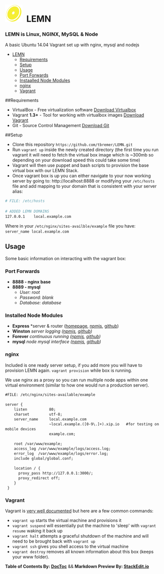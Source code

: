 ![LEMN](www/example/app/assets/images/logo-56.png)&nbsp;&nbsp;LEMN
==================================================================

### **LEMN is Linux, NGINX, MySQL & Node**

A basic Ubuntu 14.04 Vagrant set up with nginx, mysql and nodejs

-	[LEMN](#lemn)
	-	[Requirements](#requirements)
	-	[Setup](#setup)
	-	[Usage](#usage)
	-	[Port Forwards](#port-forwards)
	-	[Instaalled Node Modules](#instaalled-node-modules)
	-	[nginx](#nginx)
	-	[Vagrant](#vagrant)

##Requirements

-	VirtualBox - Free virtualization software [Download Virtualbox](https://www.virtualbox.org/wiki/Downloads)
-	Vagrant **1.3+** - Tool for working with virtualbox images [Download Vagrant](https://www.vagrantup.com)
-	Git - Source Control Management [Download Git](http://git-scm.com/downloads)

##Setup

-	Clone this repository `https://github.com/tbremer/LEMN.git`
-	Run `vagrant up` inside the newly created directory (the first time you run vagrant it will need to fetch the virtual box image which is ~300mb so depending on your download speed this could take some time)
-	Vagrant will then use puppet and bash scripts to provision the base virtual box with our LEMN Stack.
-	Once vagrant box is up you can either navigate to your now working server by going to: http://localhost:8888 or modifying your `/etc/hosts` file and add mapping to your domain that is consistent with your server alias:

```bash
# FILE: /etc/hosts

# ADDED LEMN DOMAINS
127.0.0.1    local.example.com
```

Where in your `/etc/nginx/sites-availble/example` file you have: `server_name local.example.com`

Usage
-----

Some basic information on interacting with the vagrant box:

### Port Forwards

-	**8888 - nginx base**
-	**8889 - mysql**
	-	*User: root*
	-	*Password: blank*
	-	*Database: database*

### Installed Node Modules

-	**Express** *server & router ([homepage](http://expressjs.com/), [npmjs](https://www.npmjs.org/package/express), [github](https://github.com/strongloop/express))
-	**Winston** *server logging ([npmjs](https://www.npmjs.org/package/winston), [github](https://github.com/flatiron/winston))*
-	**Forever** *continuous running ([npmjs](https://www.npmjs.org/package/forever), [github](https://github.com/nodejitsu/forever))*
-	**mysql** *node mysql interface ([npmjs](https://www.npmjs.org/package/mysql), [github](https://github.com/felixge/node-mysql))*

### nginx

Included is one ready server setup, if you add more you will have to provision LEMN again. `vagrant provision` while box is running.

We use nginx as a proxy so you can run multiple node apps within one virtual environment (similar to how one would run a production server).

```
#FILE: /etc/nginx/sites-available/example

server {
    listen          80;
    charset         utf-8;
    server_name     local.example.com
                    ~local.example.([0-9\.]+).xip.io   #for testing on mobile devices
                    example.com;

    root /var/www/example;
    access_log /var/www/example/logs/access.log;
    error_log  /var/www/example/logs/error.log;
    include global/global.conf;

    location / {
      proxy_pass http://127.0.0.1:3000/;
      proxy_redirect off;
    }
 }

```

### Vagrant

Vagrant is [very well documented](http://vagrantup.com/v1/docs/index.html) but here are a few common commands:

-	`vagrant up` starts the virtual machine and provisions it
-	`vagrant suspend` will essentially put the machine to 'sleep' with `vagrant resume` waking it back up
-	`vagrant halt` attempts a graceful shutdown of the machine and will need to be brought back with `vagrant up`
-	`vagrant ssh` gives you shell access to the virtual machine
-	`vagrant destroy` removes all known information about this box (keeps your www folder).

**Table of Contents By: [DocToc](http://doctoc.herokuapp.com/)** && **Markdown Preview By: [StackEdit.io](https://stackedit.io/)**
